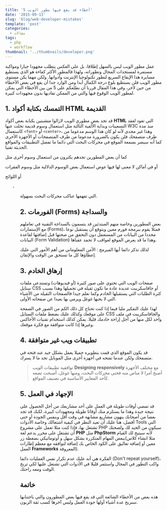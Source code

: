 ```yaml
---
title: '5 أخطاء قد يقع فيها مطور الويب'
date: '2015-09-13'
slug: 'blog/web-developer-mistakes'
template: 'post'
categories:
  - مقالات
tags:
  - php
  - workflow
thumbnail: '../thumbnails/developer.png'
---
```


عمل مطور الويب ليس بالسهل إطلاقا، بل على العكس يتطلب مجهودا جبارا ومواكبة مستمرة لمستجدات المجال وتطوراته، ولهذا فالمطور الأكثر كفاءة هو الذي يستطيع مسايرة هذا الإيقاع السريع لتطور تكنولوجيا الإنترنت وأدواتها. ولكن مهما يكن مستوى مطور الويب فلن يستطيع بلوغ درجة الكمال أبدا ومن الوارد جدا أن يقع في بعض الأخطاء من حين لآخر، وفي هذا المقال قررنا أن نطلعكم على 5 من بين الأخطاء التي يمكن لمطور الويب الوقوع فيها والتي من الممكن تفاديها بدون مجهودات كبيرة.

## 1. التمسك بكتابة أكواد HTML القديمة

قد تجد بعض مطوري الويب لازالوا متشبتين بكتابة بعض أكواد **HTML** التي تعود لعقد التسعينات وبداية الألفية الثالثة مثل استعمال وسوم قديمة تخلت عنها W3C منذ مدة كاستعمال `<font>` أو `<center>`، وهذا غير مجدي لأنه لو كان هذا الوسم مدعوما من طرف متصفحك فلن يكون بالضرورة مدعوما من طرف المتصفحات أو الأجهزة الأخرى كما أنه سيضر بسمعة الموقع في محركات البحث التي دائما ما تفضل التطبيقات والمواقع الحديثة تقنيا.

كما أن بعض المطورين تجدهم يكثرون من استعمال وسوم أخرى مثل <div> أو <span> في أماكن لا معنى لها فيها عوض استعمال بعض الوسوم الدلالية مثل وسوم الفقرات <p> أو اللوائح <ul>، <ol> التي تفهمها عناكب محركات البحث بسهولة.

## 2. الفورمات (Forms) والسداجة

بعض المطورين وخاصة منهم المبتدئين قد يتسمون بالسداجة التقنية في تعاملهم مع الإستمارات (Forms)، فمثلا يقوم ببرمجة فورم معين ويتوقع أن يستقبل نوعا محددا من البيانات من المستعمل دون التحقق من صحتها قبل إضافتها لقاعدة البيانات (Form Validation) وهذا ما قد يعرض الموقع لعواقب لا تحمد عقباها.

لذلك تذكر دائما أيها المبرمج : الأمن المعلوماتي من أهم الأمور التي عليك إعطاؤها كل ما تستحق من الوقت والإتقان.

## 3. إرهاق الخادم

صفحات الويب التي تحتوي على صور كثيرة (أو فيديوهات) وتستدعي ملفات ستايل CSS أو جافاسكريبت عديدة عادة ما تكون ثقيلة في تحميلها وهذا بسبب كثرة الطلبات التي يستقبلها الخادم وكما نعلم جيدا فالصفحات الثقيلة من الأشياء التي لا يحبها غوغل ويرمي بها بعيدا عن صفحاته الأولى.

لهذا عليك التفكير مليا فيما إذا كنت تحتاج كل ذلك الكم من الصور في الصفحة على موقعك وكذلك عليك بضغط ملفات الستايل CSS والجافاسكريبت في ملف واحد لكل منها من أجل إراحة خادمك قليلا. يمكن كذلك استخدام تقنيات الأجاكس وغيرها إذا كانت متوافقة مع فكرة موقعك.

## 4. تطبيقات ويب غير متوافقة

قد يكون الموقع الذي قمت بتطويره جميلا يعمل بشكل جيد عند فتحه في متصفحك ولكن عندما تفتحه في أجهزة أخرى مثل الموبايل تجد ما لا يسرك.

> توافقية تطبيقات الويب **Designing responsively** مع مختلف الأجهزة أصبح أمرا لا مناص منه فحتى محركات البحث، ومنها غوغل، أصبحت تضعه كأحد المعايير الأساسية في تصنيف المواقع.

## 5. الإجهاد في العمل

قد تمضي أوقات طويلة في العمل على أحد مشاريعك من أجل الحصول على نتيجة جيدة وهذا ما يستلزم منك أوقاتا طويلة ومجهودات كبيرة، لكنك قد تجد بعضا من أصحابك ينهون مشاريع مشابهة في وقت أقل وبنفس الجودة أو حتى أفضل، هنا عليك أن تعيد النظر في كيفية اشتغالك وخاصة الأدوات Tools التي تشتغل بها، فإذا كنت مثلا تعمل على مشروع PHP سيكون من الجيد لك ولصحتك أن تشتغل على محرر يدعم لغة **PHP** مثل **PhpStorm** لأنه سيتيح لك القيام ببعض المهام المتكررة بشكل سهل و أوتوماتيكي بضغطة زر(مثلا انشاء كلاس معين أو إضافة تعاليق على الكود الخاص بك إضافة لتوافقه مع معظم إطارات العمل **Frameworks** المعروفة).

الفكرة هي أنه عليك عدم تكرار نفس العمليات دائما (Don't repeat yourself)، واكب التطور في المجال واستثمر قليلا في الأدوات التي تشتغل عليها لكي تربح الوقت ومعه راحتك.

## خاتمة

هذه بعض من الأخطاء الشائعة التي قد يقع فيها بعض المطورون والتي باجتنابها سنربح عدة أشياء أولها جودة العمل وليس آخرها كسب ثقة الزبون.
